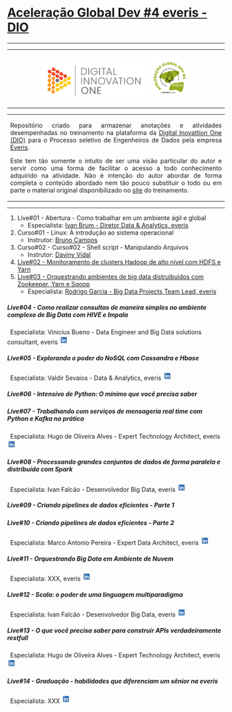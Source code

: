 # **<u>Aceleração Global Dev #4 everis - DIO</u>**

------
<table style="width: 100%">
  <tr>
    <td>
      <p align="center">
        <img src="./img/logo_dio.png" alt="logo_dio" width="50%" />
        <img src="/img/logo_aceleracao_everis.png" alt="logo_aceleracao_everis" width="20%" />
      </p>
    </td>
  </tr>
</table>

<table style="width: 100%">
  <tr>
    <td>
      <p align="justify">
        Repositório criado para armazenar anotações e atividades desempenhadas no treinamento na plataforma da <a href="https://digitalinnovation.one/" target="_blank">Digital Inovattion One (DIO)</a> para o Processo seletivo de Engenheiros de Dados pela empresa <a href="https://www.everis.com/brazil" target="_blank">Everis</a>.
      </p>
      <p align="justify">
        Este tem tão somente o intuito de ser uma visão particular do autor e servir como uma forma de facilitar o acesso a todo conhecimento adquirido na atividade. Não é intenção do autor abordar de forma completa o conteúdo abordado nem tão pouco substituir o todo ou em parte o material original disponibilizado no <a href="https://web.digitalinnovation.one/acceleration/aceleracao-global-dev-4-everis?tab=path" target="_blank">site</a> do treinamento.
      </p>
    </td>
  </tr>
</table>

------

1. Live#01 - Abertura - Como trabalhar em um ambiente ágil e global
	- Especialista: [Ivan Brum - Diretor Data & Analytics, everis](https://www.linkedin.com/in/ivan-brum-960358/)
2. Curso#01 - Linux: A introdução ao sistema operacional
	- Instrutor: [Bruno Campos](https://www.linkedin.com/in/brunodecamposdias/)
3. Curso#02 - Curso#02 - Shell script - Manipulando Arquivos
	- Instrutor: [Daviny Vidal](https://www.linkedin.com/in/davinyvidal/)
4. [Live#02 - Monitoramento de clusters Hadoop de alto nível com HDFS e Yarn](./live_02)
5. [Live#03 - Orquestrando ambientes de big data distruibuidos com Zookeeper, Yarn e Sqoop](./live_03)
	- Especialista: [Rodrigo Garcia - Big Data Projects Team Lead, everis](https://www.linkedin.com/in/rodsantosg/)

  <tr>
    <td>
      <p>
        <h5>Live#04 - Como realizar consultas de maneira simples no ambiente complexo de Big Data com HIVE e Impala</h5>
        <p>
          &ensp;Especialista: Vinicius Bueno - Data Engineer and Big Data solutions consultant, everis <a href="https://www.linkedin.com/in/vinicius-m-bueno-br/" target="_blank">
          <img src="/img/logo_likedin.jpg"  alt="logo_likedin" width="20" height="20" /></a>
        </p>
      </p>
    </td>
  </tr>
  
  <tr>
    <td>
      <p>
        <h5>Live#05 - Explorando o poder do NoSQL com Cassandra e Hbase</h5>
        <p>
          &ensp;Especialista: Valdir Sevaios - Data & Analytics, everis <a href="https://www.linkedin.com/in/valdir-novo-sevaios-junior-8190a096/" target="_blank">
          <img src="/img/logo_likedin.jpg"  alt="logo_likedin" width="20" height="20" /></a>
        </p>
      </p>
    </td>
  </tr>
  
  <tr>
    <td>
      <p>
        <h5>Live#06 - Intensivo de Python: O mínimo que você precisa saber</h5>
        <h5>Live#07 - Trabalhando com serviços de mensageria real time com Python e Kafka na prática</h5>
        <p>
          &ensp;Especialista: Hugo de Oliveira Alves - Expert Technology Architect, everis <a href="https://www.linkedin.com/in/huguinho/" target="_blank">
          <img src="/img/logo_likedin.jpg"  alt="logo_likedin" width="20" height="20" /></a>
        </p>
      </p>
    </td>
  </tr>

  <tr>
    <td>
      <p>
        <h5>Live#08 - Processando grandes conjuntos de dados de forma paralela e distribuída com Spark</h5>
        <p>
          &ensp;Especialista: Ivan Falcão - Desenvolvedor Big Data, everis <a href="https://www.linkedin.com/in/ivanpfalcao/" target="_blank">
          <img src="/img/logo_likedin.jpg"  alt="logo_likedin" width="20" height="20" /></a>
        </p>
      </p>
    </td>
  </tr>
  
  <tr>
    <td>
      <p>
        <h5>Live#09 - Criando pipelines de dados eficientes - Parte 1</h5>
        <h5>Live#10 - Criando pipelines de dados eficientes - Parte 2</h5>
        <p>
          &ensp;Especialista: Marco Antonio Pereira - Expert Data Architect, everis <a href="https://www.linkedin.com/in/marcoap/" target="_blank">
          <img src="/img/logo_likedin.jpg"  alt="logo_likedin" width="20" height="20" /></a>
        </p>
      </p>
    </td>
  </tr>
  
  <tr>
    <td>
      <p>
        <h5>Live#11 - Orquestrando Big Data em Ambiente de Nuvem</h5>
        <p>
          &ensp;Especialista: XXX, everis <a href="" target="_blank">
          <img src="/img/logo_likedin.jpg"  alt="logo_likedin" width="20" height="20" /></a>
        </p>
      </p>
    </td>
  </tr>
  
   <tr>
    <td>
      <p>
        <h5>Live#12 - Scala: o poder de uma linguagem multiparadigma</h5>
        <p>
          &ensp;Especialista: Ivan Falcão - Desenvolvedor Big Data, everis <a href="https://www.linkedin.com/in/ivanpfalcao/" target="_blank">
          <img src="/img/logo_likedin.jpg"  alt="logo_likedin" width="20" height="20" /></a>
        </p>
      </p>
    </td>
  </tr>
  
  <tr>
    <td>
      <p>
        <h5>Live#13 - O que você precisa saber para construir APIs verdadeiramente restfull</h5>
        <p>
          &ensp;Especialista: Hugo de Oliveira Alves - Expert Technology Architect, everis <a href="https://www.linkedin.com/in/huguinho/" target="_blank">
          <img src="/img/logo_likedin.jpg"  alt="logo_likedin" width="20" height="20" /></a>
        </p>
      </p>
    </td>
  </tr>
  
  <tr>
    <td>
      <p>
        <h5>Live#14 - Graduação - habilidades que diferenciam um sênior na everis</h5>
        <p>
          &ensp;Especialista: XXX <a href="" target="_blank">
          <img src="/img/logo_likedin.jpg"  alt="logo_likedin" width="20" height="20" /></a>
        </p>
      </p>
    </td>
  </tr>
</table>

